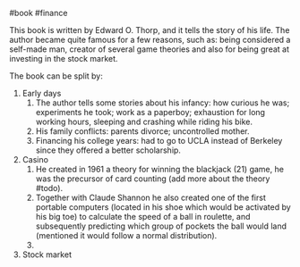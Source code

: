 #book #finance 

This book is written by Edward O. Thorp, and it tells the story of his life. The author became quite famous for a few reasons, such as: being considered a self-made man, creator of several game theories and also for being great at investing in the stock market.

The book can be split by:

1. Early days
	1. The author tells some stories about his infancy: how curious he was; experiments he took; work as a paperboy; exhaustion for long working hours, sleeping and crashing while riding his bike.
	2. His family conflicts: parents divorce; uncontrolled mother.
	3. Financing his college years: had to go to UCLA instead of Berkeley since they offered a better scholarship.
2. Casino
	1. He created in 1961 a theory for winning the blackjack (21) game, he was the precursor of card counting (add more about the theory #todo).
	2. Together with Claude Shannon he also created one of the first portable computers (located in his shoe which would be activated by his big toe) to calculate the speed of a ball in roulette, and subsequently predicting which group of pockets the ball would land (mentioned it would follow a normal distribution).
	3. 
3. Stock market
